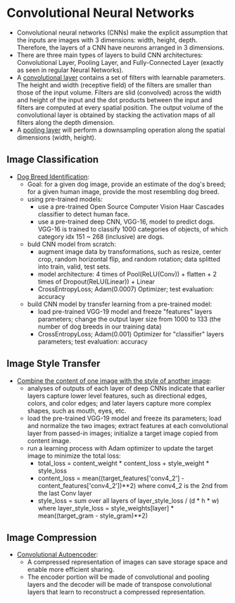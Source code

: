# Convolutional Neural Networks

- Convolutional neural networks (CNNs) make the explicit assumption that the inputs are images with 3 dimensions: width, height, depth. Therefore, the layers of a CNN have neurons arranged in 3 dimensions.
- There are three main types of layers to build CNN architectures: Convolutional Layer, Pooling Layer, and Fully-Connected Layer (exactly as seen in regular Neural Networks). 
- A [convolutional layer](https://github.com/msfchen/deep_learning/blob/master/convolutionalnn/visualization/conv_visualization.ipynb) contains a set of filters with learnable parameters. The height and width (receptive field) of the filters are smaller than those of the input volume. Filters are slid (convolved) across the width and height of the input and the dot products between the input and filters are computed at every spatial position. The output volume of the convolutional layer is obtained by stacking the activation maps of all filters along the depth dimension. 
- A [pooling layer](https://github.com/msfchen/deep_learning/blob/master/convolutionalnn/visualization/maxpooling_visualization.ipynb) will perform a downsampling operation along the spatial dimensions (width, height).

## Image Classification

* [Dog Breed Identification](https://github.com/msfchen/deep_learning/tree/master/convolutionalnn/dogbreed):
  - Goal: for a given dog image, provide an estimate of the dog's breed; for a given human image, provide the most resembling dog breed.  
  - using pre-trained models:
    - use a pre-trained Open Source Computer Vision Haar Cascades classifier to detect human face.
    - use a pre-trained deep CNN, VGG-16, model to predict dogs. VGG-16 is trained to classify 1000 categories of objects, of which category idx 151 ~ 268 (inclusive) are dogs.
  - buld CNN model from scratch:
    - augment image data by transformations, such as resize, center crop, random horizontal flip, and random rotation; data splitted into train, valid, test sets.
    - model architecture: 4 times of Pool(ReLU(Conv)) + flatten + 2 times of Dropout(ReLU(Linear)) + Linear
    - CrossEntropyLoss; Adam(0.0007) Optimizer; test evaluation: accuracy
  - build CNN model by transfer learning from a pre-trained model:
    - load pre-trained VGG-19 model and freeze "features" layers parameters; change the output layer size from 1000 to 133 (the number of dog breeds in our training data)
    - CrossEntropyLoss; Adam(0.001) Optimizer for "classifier" layers parameters; test evaluation: accuracy

## Image Style Transfer

* [Combine the content of one image with the style of another image](https://github.com/msfchen/deep_learning/tree/master/convolutionalnn/styletransfer):
  - analyses of outputs of each layer of deep CNNs indicate that earlier layers capture lower level features, such as directional edges, colors, and color edges; and later layers capture more complex shapes, such as mouth, eyes, etc. 
  - load the pre-trained VGG-19 model and freeze its parameters; load and normalize the two images; extract features at each convolutional layer from passed-in images; initialize a target image copied from content image.
  - run a learning process with Adam optimizer to update the target image to minimize the total loss:
    - total_loss = content_weight * content_loss + style_weight * style_loss
    - content_loss = mean((target_features['conv4_2'] - content_features['conv4_2'])**2) where conv4_2 is the 2nd from the last Conv layer
    - style_loss = sum over all layers of layer_style_loss / (d * h * w) where layer_style_loss = style_weights[layer] * mean((target_gram - style_gram)**2)

## Image Compression

* [Convolutional Autoencoder](https://github.com/msfchen/deep_learning/tree/master/convolutionalnn/autoencoder):
  - A compressed representation of images can save storage space and enable more efficient sharing.
  - The encoder portion will be made of convolutional and pooling layers and the decoder will be made of transpose convolutional layers that learn to reconstruct a compressed representation.

